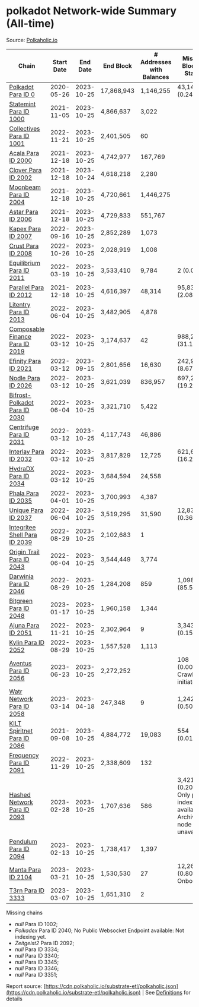 # polkadot Network-wide Summary (All-time)

Source: [Polkaholic.io](https://polkaholic.io)


| Chain            | Start Date | End Date | End Block | # Addresses with Balances | Missing Blocks / Status |
| ---------------- | ---------- | ---------| --------- | ------------------------- | ----------------------- |
| [Polkadot Para ID 0](/polkadot/0-polkadot) | 2020-05-26 | 2023-10-25 | 17,868,943 |  1,146,255 | 43,144 (0.24%)  |
| [Statemint Para ID 1000](/polkadot/1000-statemint) | 2021-11-05 | 2023-10-25 | 4,866,637 |  3,022 |    |
| [Collectives Para ID 1001](/polkadot/1001-collectives) | 2022-11-21 | 2023-10-25 | 2,401,505 |  60 |    |
| [Acala Para ID 2000](/polkadot/2000-acala) | 2021-12-18 | 2023-10-25 | 4,742,977 |  167,769 |    |
| [Clover Para ID 2002](/polkadot/2002-clover) | 2021-12-18 | 2023-10-24 | 4,618,218 |  2,280 |    |
| [Moonbeam Para ID 2004](/polkadot/2004-moonbeam) | 2021-12-18 | 2023-10-25 | 4,720,661 |  1,446,275 |    |
| [Astar Para ID 2006](/polkadot/2006-astar) | 2021-12-18 | 2023-10-25 | 4,729,833 |  551,767 |    |
| [Kapex Para ID 2007](/polkadot/2007-kapex) | 2022-09-16 | 2023-10-25 | 2,852,289 |  1,073 |    |
| [Crust Para ID 2008](/polkadot/2008-crust) | 2022-10-26 | 2023-10-25 | 2,028,919 |  1,008 |    |
| [Equilibrium Para ID 2011](/polkadot/2011-equilibrium) | 2022-03-19 | 2023-10-25 | 3,533,410 |  9,784 | 2 (0.00%)  |
| [Parallel Para ID 2012](/polkadot/2012-parallel) | 2021-12-18 | 2023-10-25 | 4,616,397 |  48,314 | 95,839 (2.08%)  |
| [Litentry Para ID 2013](/polkadot/2013-litentry) | 2022-06-04 | 2023-10-25 | 3,482,905 |  4,878 |    |
| [Composable Finance Para ID 2019](/polkadot/2019-composable) | 2022-03-12 | 2023-10-25 | 3,174,637 |  42 | 988,228 (31.13%)  |
| [Efinity Para ID 2021](/polkadot/2021-efinity) | 2022-03-12 | 2023-09-15 | 2,801,656 |  16,630 | 242,949 (8.67%)  |
| [Nodle Para ID 2026](/polkadot/2026-nodle) | 2022-03-12 | 2023-10-25 | 3,621,039 |  836,957 | 697,249 (19.26%)  |
| [Bifrost-Polkadot Para ID 2030](/polkadot/2030-bifrost-dot) | 2022-06-04 | 2023-10-25 | 3,321,710 |  5,422 |    |
| [Centrifuge Para ID 2031](/polkadot/2031-centrifuge) | 2022-03-12 | 2023-10-25 | 4,117,743 |  46,886 |    |
| [Interlay Para ID 2032](/polkadot/2032-interlay) | 2022-03-12 | 2023-10-25 | 3,817,829 |  12,725 | 621,626 (16.28%)  |
| [HydraDX Para ID 2034](/polkadot/2034-hydradx) | 2022-03-12 | 2023-10-25 | 3,684,594 |  24,558 |    |
| [Phala Para ID 2035](/polkadot/2035-phala) | 2022-04-01 | 2023-10-25 | 3,700,993 |  4,387 |    |
| [Unique Para ID 2037](/polkadot/2037-unique) | 2022-06-04 | 2023-10-25 | 3,519,295 |  31,590 | 12,839 (0.36%)  |
| [Integritee Shell Para ID 2039](/polkadot/2039-integritee-shell) | 2022-08-29 | 2023-10-25 | 2,102,683 |  1 |    |
| [Origin Trail Para ID 2043](/polkadot/2043-origintrail) | 2022-06-04 | 2023-10-25 | 3,544,449 |  3,774 |    |
| [Darwinia Para ID 2046](/polkadot/2046-darwinia) | 2022-08-29 | 2023-10-25 | 1,284,208 |  859 | 1,098,047 (85.50%)  |
| [Bitgreen Para ID 2048](/polkadot/2048-bitgreen) | 2023-01-17 | 2023-10-25 | 1,960,158 |  1,344 |    |
| [Ajuna Para ID 2051](/polkadot/2051-ajuna) | 2022-11-21 | 2023-10-25 | 2,302,964 |  9 | 3,343 (0.15%)  |
| [Kylin Para ID 2052](/polkadot/2052-kylin) | 2022-08-29 | 2023-10-25 | 1,557,528 |  1,113 |    |
| [Aventus Para ID 2056](/polkadot/2056-aventus) | 2023-06-23 | 2023-10-25 | 2,272,252 |   | 108 (0.00%) Crawling initiated |
| [Watr Network Para ID 2058](/polkadot/2058-watr) | 2023-03-14 | 2023-04-18 | 247,348 |  9 | 1,242 (0.50%)  |
| [KILT Spiritnet Para ID 2086](/polkadot/2086-kilt) | 2021-09-08 | 2023-10-25 | 4,884,772 |  19,083 | 554 (0.01%)  |
| [Frequency Para ID 2091](/polkadot/2091-frequency) | 2022-11-29 | 2023-10-25 | 2,338,609 |  132 |    |
| [Hashed Network Para ID 2093](/polkadot/2093-hashed) | 2023-02-28 | 2023-10-25 | 1,707,636 |  586 | 3,421 (0.20%) Only partial index available: Archive node unavailable |
| [Pendulum Para ID 2094](/polkadot/2094-pendulum) | 2023-02-13 | 2023-10-25 | 1,738,417 |  1,397 |    |
| [Manta Para ID 2104](/polkadot/2104-manta) | 2023-03-21 | 2023-10-25 | 1,530,530 |  27 | 12,262 (0.80%) Onboarding |
| [T3rn Para ID 3333](/polkadot/3333-t3rn) | 2023-03-07 | 2023-10-25 | 1,651,310 |  2 |    |

Missing chains


* *null* Para ID 1002; 
* *Polkadex* Para ID 2040; No Public Websocket Endpoint available: Not indexing yet.
* *Zeitgeist2* Para ID 2092; 
* *null* Para ID 3334; 
* *null* Para ID 3340; 
* *null* Para ID 3345; 
* *null* Para ID 3346; 
* *null* Para ID 3351; 

Report source: [https://cdn.polkaholic.io/substrate-etl/polkaholic.json](https://cdn.polkaholic.io/substrate-etl/polkaholic.json) | See [Definitions](/DEFINITIONS.md) for details
